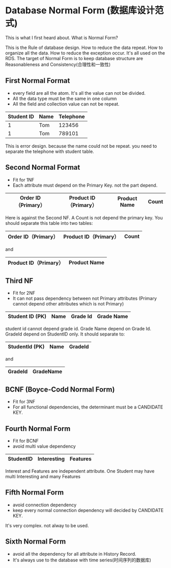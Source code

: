 # Database Normal Form (数据库设计范式)

This is what I first heard about. What is Normal Form?

This is the Rule of database design. How to reduce the data repeat. How to organize all the data. How to reduce the exception occur. It's all used on the RDS.
The target of Normal Form is to keep database structure are Reasonableness and Consistency(合理性和一致性)

## First Normal Format

* every field are all the atom. It's all the value can not be divided.
* All the data type must be the same in one column
* All the field and collection value can not be repeat.

| Student ID | Name | Telephone   |
| ---- | -- | ------ |
| 1    | Tom | 123456 |
| 1    | Tom | 789101 |

This is error design. because the name could not be repeat. you need to separate the telephone  with student table.

## Second Normal Format

* Fit for 1NF
* Each attribute must depend on the Primary Key. not the part depend.

| Order ID（Primary） | Product ID（Primary） | Product Name | Count |
| -------- | -------- | ---- | -- |

Here is against the Second NF. A Count is not depend the primary key.
You should separate this table into two tables:

| Order ID（Primary） | Product ID（Primary） | Count |
|----------|---------|----|

and

| Product ID（Primary） | Product Name |
|----------|---------|

## Third NF

* Fit for 2NF
* It can not pass dependency between not Primary attributes
  (Primary cannot depend other attributes which is not Primary)

| Student ID (PK)| Name| Grade Id| Grade Name|
|------|----|-----|-----|

student id cannot depend grade id. 
Grade Name depend on Grade Id. GradeId depend on StudentID only.
It should separate to:

|StudentId (PK)| Name| GradeId|
|------|-------|-------|

and

| GradeId | GradeName|
|----|----|

## BCNF (Boyce-Codd Normal Form)

* Fit for 3NF
* For all functional dependencies, the determinant must be a CANDIDATE KEY.

## Fourth Normal Form

* Fit for BCNF
* avoid multi value dependency

| StudentID | Interesting | Features |
|----|----|----|

Interest and Features are independent attribute. One Student may have multi Interesting and many Features

## Fifth Normal Form

* avoid connection dependency
* keep every normal connection dependency will decided by CANDIDATE KEY.

It's very complex. not alway  to be used.

## Sixth Normal Form

* avoid all the dependency for all attribute in History Record.
* It's always use to the database with time series(时间序列的数据库)
